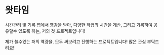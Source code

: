 #  왓타임


시간관리 및 기록 앱에서 영감을 받아, 
다양한 작업의 시간을 계산, 그리고 기록하여 공유할수 있도록 하는, 저의 첫 프로젝트입니다!


제가 쓸수있는 저의 역량을, 모두 써보려고 진행하는 프로젝트입니다!
많은 관심 부탁드려요!
